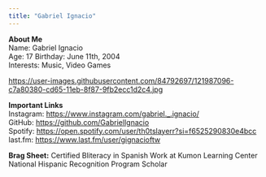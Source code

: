 ```yaml
---
title: "Gabriel Ignacio"
---
```


**About Me**  
Name: Gabriel Ignacio  
Age: 17
Birthday: June 11th, 2004  
Interests: Music, Video Games  

https://user-images.githubusercontent.com/84792697/121987096-c7a80380-cd65-11eb-8f87-9fb2ecc1d2c4.jpg

**Important Links**  
Instagram: https://www.instagram.com/gabriel._.ignacio/  
GitHub: https://github.com/GabrielIgnacio  
Spotify: https://open.spotify.com/user/th0tslayerr?si=f6525290830e4bcc  
last.fm: https://www.last.fm/user/gignacioftw  

**Brag Sheet:**
Certified Bliteracy in Spanish
Work at Kumon Learning Center
National Hispanic Recognition Program Scholar
